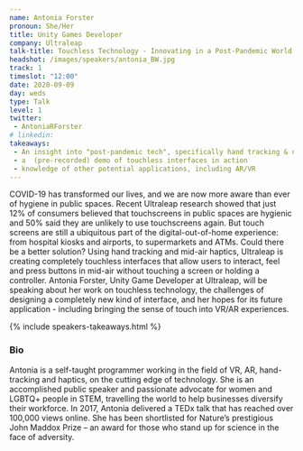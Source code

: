 ```yaml
---
name: Antonia Forster
pronoun: She/Her
title: Unity Games Developer 
company: Ultraleap
talk-title: Touchless Technology - Innovating in a Post-Pandemic World
headshot: /images/speakers/antonia_BW.jpg
track: 1
timeslot: "12:00"
date: 2020-09-09
day: weds
type: Talk
level: 1
twitter:
 - AntoniaRForster
# linkedin: 
takeaways:
 - An insight into "post-pandemic tech", specifically hand tracking & ultrasonic, mid-air haptics
 - a  (pre-recorded) demo of touchless interfaces in action
 - knowledge of other potential applications, including AR/VR
---
```


<p>COVID-19 has transformed our lives, and we are now more aware than ever of hygiene in public spaces. Recent Ultraleap research showed that just 12% of consumers believed that touchscreens in public spaces are hygienic and 50% said they are unlikely to use touchscreens again. But touch screens are still a ubiquitous part of the digital-out-of-home experience: from hospital kiosks and airports, to supermarkets and ATMs. Could there be a better solution? Using hand tracking and mid-air haptics, Ultraleap is creating completely touchless interfaces that allow users to interact, feel and press buttons in mid-air without touching a screen or holding a controller. Antonia Forster, Unity Game Developer at Ultraleap, will be speaking about her work on touchless technology, the challenges of designing a completely new kind of interface, and her hopes for its future application - including bringing the sense of touch into VR/AR experiences.</p>

{% include speakers-takeaways.html %}

<h3>Bio</h3>
<p>Antonia is a self-taught programmer working in the field of VR, AR, hand-tracking and haptics, on the cutting edge of technology. She is an accomplished public speaker and passionate advocate for women and LGBTQ+ people in STEM, travelling the world to help businesses diversify their workforce. In 2017, Antonia delivered a TEDx talk that has reached over 100,000 views online. She has been shortlisted for Nature’s prestigious John Maddox Prize – an award for those who stand up for science in the face of adversity.</p>